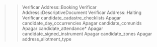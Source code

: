 >> Verificar Address::Booking
>> Verificar Address::DescriptiveDocument
>> Verificar Address::Halting
>> Verificar candidate_cadastre_checklists
>> Apagar candidate_day_occurrencies
>> Apagar candidate_comunids
>> Apagar candidate_attendance*
>> Apagar candidate_signed_instrument
>> Apagar candidate_zones
>> Apagar address_allotment_type
